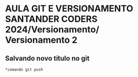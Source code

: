 # AULA GIT E VERSIONAMENTO SANTANDER CODERS 2024/Versionamento/ Versionamento 2

## Salvando novo título no git
    *comando git push
